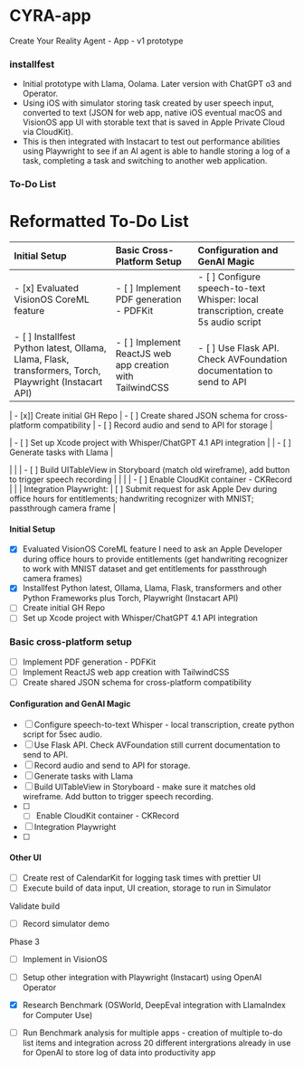# CYRA-app
Create Your Reality Agent - App - v1 prototype
### installfest
* Initial prototype with Llama, Oolama. Later version with ChatGPT o3 and Operator.
* Using iOS with simulator storing task created by user speech input, converted to text (JSON for web app, native iOS eventual macOS and VisionOS app UI with storable text that is saved in Apple Private Cloud via CloudKit). 
* This is then integrated with Instacart to test out performance abilities using Playwright to see if an AI agent is able to handle storing a log of a task, completing a task and switching to another web application.
### To-Do List



# Reformatted To-Do List

| Initial Setup | Basic Cross-Platform Setup | Configuration and GenAI Magic |
| :------------ | :------------------------- | :---------------------------- |
| - [x] Evaluated VisionOS CoreML feature | - [ ] Implement PDF generation - PDFKit | - [ ] Configure speech-to-text Whisper: local transcription, create 5s audio script |
| - [ ] Installfest Python latest, Ollama, Llama, Flask, transformers, Torch, Playwright (Instacart API) | - [ ] Implement ReactJS web app creation with TailwindCSS | - [ ] Use Flask API. Check AVFoundation documentation to send to API |

| - [x]] Create initial GH Repo | - [ ] Create shared JSON schema for cross-platform compatibility | - [ ] Record audio and send to API for storage |

| - [ ] Set up Xcode project with Whisper/ChatGPT 4.1 API integration | | - [ ] Generate tasks with Llama |



| | | - [ ] Build UITableView in Storyboard (match old wireframe), add button to trigger speech recording |
| | | - [ ] Enable CloudKit container - CKRecord |
| | Integration Playwright: | [ ] Submit request for ask Apple Dev during office hours for entitlements; handwriting recognizer with MNIST; passthrough camera frame  |



#### Initial Setup 
- [x] Evaluated VisionOS CoreML feature I need to ask an Apple Developer during office hours to provide entitlements (get handwriting recognizer to work with MNIST dataset and get entitlements for passthrough camera frames)
- [x] Installfest Python latest, Ollama, Llama, Flask, transformers and other Python Frameworks plus Torch, Playwright (Instacart API)
- [ ] Create initial GH Repo
- [ ] Set up Xcode project with Whisper/ChatGPT 4.1 API integration

### Basic cross-platform setup

- [ ] Implement PDF generation - PDFKit
- [ ] Implement ReactJS web app creation with TailwindCSS
- [ ] Create shared JSON schema for cross-platform compatibility

#### Configuration and GenAI Magic
- [ ] Configure speech-to-text Whisper - local transcription, create python script for 5sec audio. 
- [ ] Use Flask API. Check AVFoundation still current documentation to send to API. 
- [ ] Record audio and send to API for storage.
- [ ] Generate tasks with Llama
- [ ] Build UITableView in Storyboard - make sure it matches old wireframe. Add button to trigger speech recording. 
- [ ] - [ ] Enable CloudKit container - CKRecord
- [ ] Integration Playwright
- [ ] 
#### Other UI 
- [ ] Create rest of CalendarKit for logging task times with prettier UI
- [ ] Execute build of data input, UI creation, storage to run in Simulator

Validate build 
- [ ] Record simulator demo

Phase 3
- [ ] Implement in VisionOS 
- [ ] Setup other integration with Playwright (Instacart) using OpenAI Operator

- [x] Research Benchmark (OSWorld, DeepEval integration with LlamaIndex for Computer Use) 
- [ ] Run Benchmark analysis for multiple apps - creation of multiple to-do list items and integration across 20 different intergrations already in use for OpenAI to store log of data into productivity app

